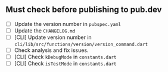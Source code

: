 ## Must check before publishing to pub.dev

- [ ] Update the version number in `pubspec.yaml`
- [ ] Update the `CHANGELOG.md`
- [ ] [CLI] Update version number in `cli/lib/src/functions/version/version_command.dart`
- [ ] Check analysis and fix issues.
- [ ] [CLI] Check `kDebugMode` in `constants.dart`
- [ ] [CLI] Check `isTestMode` in `constants.dart`